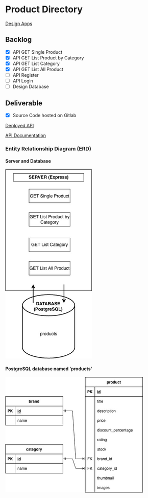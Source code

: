 # Product Directory

[Design Apps](https://www.figma.com/file/ml1Iw0GkcNH8xENw7k6e5O/WoiShop)

## Backlog
- [x] API GET Single Product
- [x] API GET List Product by Category
- [x] API GET List Category
- [x] API GET List All Product
- [ ] API Register
- [ ] API Login
- [ ] Design Database

## Deliverable
- [x] Source Code hosted on Gitlab

[Deployed API](http://43.204.234.59:3000/api/products/)

[API Documentation](https://documenter.getpostman.com/view/22906795/VUqoQdgN)

### Entity Relationship Diagram (ERD)

#### Server and Database
![](ERD/server_database.jpg)

#### PostgreSQL database named 'products'
![](ERD/products_database.jpg)

